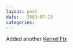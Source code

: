 ```yaml
---
layout: post
date:   2003-07-13
categories:
---
```

Added another <a href="zlinux/kernelfixes/">Kernel Fix</a>
